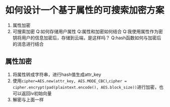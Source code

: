 # 如何设计一个基于属性的可搜索加密方案
1. 属性加密
2. 可搜索加密
Q:如何存储用户属性
Q:属性和加密如何结合
Q:我使用属性作为密钥将用户的信息加密后，存储到云端，是这样吗？
Q:hash函数如何与加密后的消息进行结合
## 属性加密
1. 将属性转成字符串，进行hash值生成attr_key
2. 使用`cipher=AES.new(attr_key, AES.MODE_CBC)`,`cipher = cipher.encrypt(pad(plaintext.encode(), AES.block_size))`进行加密，也可以返回iv初始向量
3. 解密与上面一样



